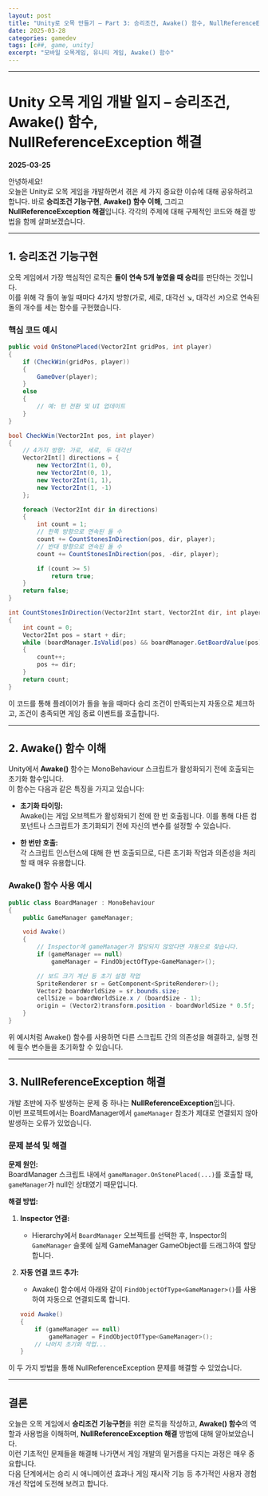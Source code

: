 ```yaml
---
layout: post
title: "Unity로 오목 만들기 – Part 3: 승리조건, Awake() 함수, NullReferenceException 해결"
date: 2025-03-28
categories: gamedev
tags: [c##, game, unity]
excerpt: "모바일 오목게임, 유니티 게임, Awake() 함수"
---
```



---

# Unity 오목 게임 개발 일지 – 승리조건, Awake() 함수, NullReferenceException 해결

**2025-03-25**

안녕하세요!  
오늘은 Unity로 오목 게임을 개발하면서 겪은 세 가지 중요한 이슈에 대해 공유하려고 합니다. 바로 **승리조건 기능구현**, **Awake() 함수 이해**, 그리고 **NullReferenceException 해결**입니다. 각각의 주제에 대해 구체적인 코드와 해결 방법을 함께 살펴보겠습니다.

---

## 1. 승리조건 기능구현

오목 게임에서 가장 핵심적인 로직은 **돌이 연속 5개 놓였을 때 승리**를 판단하는 것입니다.  
이를 위해 각 돌이 놓일 때마다 4가지 방향(가로, 세로, 대각선 ↘, 대각선 ↗)으로 연속된 돌의 개수를 세는 함수를 구현했습니다.

### 핵심 코드 예시

```csharp
public void OnStonePlaced(Vector2Int gridPos, int player)
{
    if (CheckWin(gridPos, player))
    {
        GameOver(player);
    }
    else
    {
        // 예: 턴 전환 및 UI 업데이트
    }
}

bool CheckWin(Vector2Int pos, int player)
{
    // 4가지 방향: 가로, 세로, 두 대각선
    Vector2Int[] directions = {
        new Vector2Int(1, 0),
        new Vector2Int(0, 1),
        new Vector2Int(1, 1),
        new Vector2Int(1, -1)
    };

    foreach (Vector2Int dir in directions)
    {
        int count = 1;
        // 한쪽 방향으로 연속된 돌 수
        count += CountStonesInDirection(pos, dir, player);
        // 반대 방향으로 연속된 돌 수
        count += CountStonesInDirection(pos, -dir, player);

        if (count >= 5)
            return true;
    }
    return false;
}

int CountStonesInDirection(Vector2Int start, Vector2Int dir, int player)
{
    int count = 0;
    Vector2Int pos = start + dir;
    while (boardManager.IsValid(pos) && boardManager.GetBoardValue(pos) == player)
    {
        count++;
        pos += dir;
    }
    return count;
}
```

이 코드를 통해 플레이어가 돌을 놓을 때마다 승리 조건이 만족되는지 자동으로 체크하고, 조건이 충족되면 게임 종료 이벤트를 호출합니다.

---

## 2. Awake() 함수 이해

Unity에서 **Awake()** 함수는 MonoBehaviour 스크립트가 활성화되기 전에 호출되는 초기화 함수입니다.  
이 함수는 다음과 같은 특징을 가지고 있습니다:

- **초기화 타이밍:**  
  Awake()는 게임 오브젝트가 활성화되기 전에 한 번 호출됩니다. 이를 통해 다른 컴포넌트나 스크립트가 초기화되기 전에 자신의 변수를 설정할 수 있습니다.

- **한 번만 호출:**  
  각 스크립트 인스턴스에 대해 한 번 호출되므로, 다른 초기화 작업과 의존성을 처리할 때 매우 유용합니다.

### Awake() 함수 사용 예시

```csharp
public class BoardManager : MonoBehaviour
{
    public GameManager gameManager;

    void Awake()
    {
        // Inspector에 gameManager가 할당되지 않았다면 자동으로 찾습니다.
        if (gameManager == null)
            gameManager = FindObjectOfType<GameManager>();

        // 보드 크기 계산 등 초기 설정 작업
        SpriteRenderer sr = GetComponent<SpriteRenderer>();
        Vector2 boardWorldSize = sr.bounds.size;
        cellSize = boardWorldSize.x / (boardSize - 1);
        origin = (Vector2)transform.position - boardWorldSize * 0.5f;
    }
}
```

위 예시처럼 Awake() 함수를 사용하면 다른 스크립트 간의 의존성을 해결하고, 실행 전에 필수 변수들을 초기화할 수 있습니다.

---

## 3. NullReferenceException 해결

개발 초반에 자주 발생하는 문제 중 하나는 **NullReferenceException**입니다.  
이번 프로젝트에서는 BoardManager에서 `gameManager` 참조가 제대로 연결되지 않아 발생하는 오류가 있었습니다.

### 문제 분석 및 해결

**문제 원인:**  
BoardManager 스크립트 내에서 `gameManager.OnStonePlaced(...)`를 호출할 때, `gameManager`가 null인 상태였기 때문입니다.

**해결 방법:**  
1. **Inspector 연결:**  
   - Hierarchy에서 `BoardManager` 오브젝트를 선택한 후, Inspector의 `GameManager` 슬롯에 실제 GameManager GameObject를 드래그하여 할당합니다.
2. **자동 연결 코드 추가:**  
   - Awake() 함수에서 아래와 같이 `FindObjectOfType<GameManager>()`를 사용하여 자동으로 연결되도록 합니다.
   
   ```csharp
   void Awake()
   {
       if (gameManager == null)
           gameManager = FindObjectOfType<GameManager>();
       // 나머지 초기화 작업...
   }
   ```

이 두 가지 방법을 통해 NullReferenceException 문제를 해결할 수 있었습니다.

---

## 결론

오늘은 오목 게임에서 **승리조건 기능구현**을 위한 로직을 작성하고, **Awake() 함수**의 역할과 사용법을 이해하며, **NullReferenceException 해결** 방법에 대해 알아보았습니다.  
이런 기초적인 문제들을 해결해 나가면서 게임 개발의 밑거름을 다지는 과정은 매우 중요합니다.  
다음 단계에서는 승리 시 애니메이션 효과나 게임 재시작 기능 등 추가적인 사용자 경험 개선 작업에 도전해 보려고 합니다.